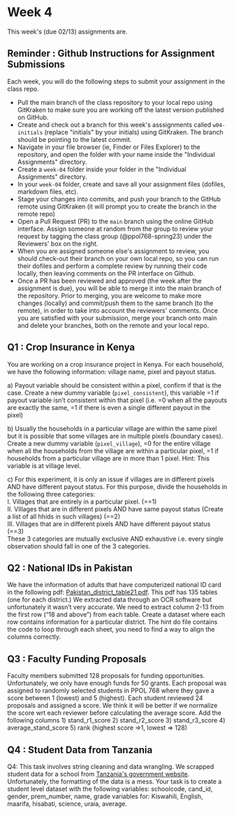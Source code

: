 # Week 4

This week's (due 02/13) assignments are.

## Reminder : Github Instructions for Assignment Submissions

Each week, you will do the following steps to submit your assignment in the class repo.
- Pull the main branch of the class repository to your local repo using GitKraken to make sure you are working off the latest version published on GitHub.
- Create and check out a branch for this week's asssignments called `w04-initials` (replace "initials" by your initials) using GitKraken. The branch should be pointing to the latest commit.
- Navigate in your file browser (ie, Finder or Files Explorer) to the repository, and open the folder with your name inside the "Individual Assignments" directory.
- Create a `week-04` folder inside your folder in the "Individual Assignments" directory.
- In your `week-04` folder, create and save all your assignment files (dofiles, markdown files, etc).
- Stage your changes into commits, and push your branch to the GitHub remote using GitKraken (it will prompt you to create the branch in the remote repo)
- Open a Pull Request (PR) to the `main` branch using the online GitHub interface. Assign someone at random from the group to review your request by tagging the class group (@ppol768-spring23) under the Reviewers' box on the right.
- When you are assigned someone else's assignment to review, you should check-out their branch on your own local repo, so you can run their dofiles and perform a complete review by running their code locally, then leaving comments on the PR interface on Github.
- Once a PR has been reviewed and approved (the week after the assignment is due), you will be able to merge it into the main branch of the repository. Prior to merging, you are welcome to make more changes (locally) and commit/push them to the same branch (to the remote), in order to take into account the reviewers' comments. Once you are satisfied with your submission, merge your branch onto main and delete your branches, both on the remote and your local repo.

## Q1 : Crop Insurance in Kenya

You are working on a crop insurance project in Kenya. For each household, we have the following information: village name, pixel and payout status.

a)	Payout variable should be consistent within a pixel, confirm if that is the case. Create a new dummy variable (`pixel_consistent`), this variable =1 if payout variable isn’t consistent within that pixel (i.e. =0 when all the payouts are exactly the same, =1 if there is even a single different payout in the pixel)  

b)	Usually the households in a particular village are within the same pixel but it is possible that some villages are in multiple pixels (boundary cases). Create a new dummy variable (`pixel_village`), =0 for the entire village when all the households from the village are within a particular pixel, =1 if households from a particular village are in more than 1 pixel. Hint: This variable is at village level.  

c)	For this experiment, it is only an issue if villages are in different pixels AND have different payout status. For this purpose, divide the households in the following three categories:  
I.	Villages that are entirely in a particular pixel. (==1)  
II.	Villages that are in different pixels AND have same payout status (Create a list of all hhids in such villages) (==2)  
III.	Villages that are in different pixels AND have different payout status (==3)  
These 3 categories are mutually exclusive AND exhaustive i.e. every single observation should fall in one of the 3 categories.  

## Q2 : National IDs in Pakistan

 We have the information of adults that have computerized national ID card in the following pdf: [Pakistan_district_table21.pdf](01_data/q2_Pakistan_district_table21.pdf). This pdf has 135 tables (one for each district.) We extracted data through an OCR software but unfortunately it wasn’t very accurate. We need to extract column 2-13 from the first row (“18 and above”) from each table. Create a dataset where each row contains information for a particular district. The hint do file contains the code to loop through each sheet, you need to find a way to align the columns correctly.

 ## Q3 : Faculty Funding Proposals

Faculty members submitted 128 proposals for funding opportunities. Unfortunately, we only have enough funds for 50 grants. Each proposal was assigned to randomly selected students in PPOL 768 where they gave a score between 1 (lowest) and 5 (highest). Each student reviewed 24 proposals and assigned a score. We think it will be better if we normalize the score wrt each reviewer before calculating the average score. Add the following columns 1) stand_r1_score 2) stand_r2_score 3) stand_r3_score 4) average_stand_score 5) rank (highest score =>1, lowest => 128)

## Q4 : Student Data from Tanzania

Q4: This task involves string cleaning and data wrangling. We scrapped student data for a school from [Tanzania's government website](https://onlinesys.necta.go.tz/results/2021/psle/results/shl_ps0101114.htm). Unfortunately, the formatting of the data is a mess. Your task is to create a student level dataset with the following variables: schoolcode, cand_id, gender, prem_number, name, grade variables for: Kiswahili, English, maarifa, hisabati, science, uraia, average.
